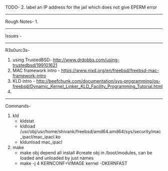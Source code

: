 TODO-
2. label an IP address for the jail which does not give EPERM error


--------------------------------------------------------------------------
Rough Notes-
1. 




-------------------------------------------------------------------------
Issues -


--------------------------------------------------------------------------
R3s0urc3s-
1. using TrustedBSD- http://www.drdobbs.com/using-trustedbsd/199101621
2. MAC framework intro - https://www.nixd.org/en/freebsd/freebsd-mac-framework-intro
3. KLD intro - http://beefchunk.com/documentation/sys-programming/os-freebsd/Dynamic_Kernel_Linker_KLD_Facility_Programming_Tutorial.html
4.




--------------------------------------------------------------------------
Commands-
1. kld
	* kldstat
	* kldload /usr/obj/usr/home/shivank/freebsd/amd64.amd64/sys/security/mac_ipacl/mac_ipacl.ko
	* kldunload mac_ipacl
2. make
	* make obj depend all install #create obj in /boot/modules, can be loaded and unloaded by just names
	* make -j 4 KERNCONF=VIMAGE kernel -DKERNFAST
